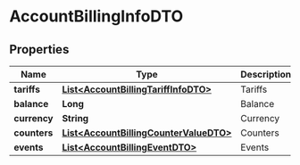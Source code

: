 # AccountBillingInfoDTO

## Properties
Name | Type | Description | Notes
------------ | ------------- | ------------- | -------------
**tariffs** | [**List&lt;AccountBillingTariffInfoDTO&gt;**](AccountBillingTariffInfoDTO.md) | Tariffs |  [optional]
**balance** | **Long** | Balance |  [optional]
**currency** | **String** | Currency |  [optional]
**counters** | [**List&lt;AccountBillingCounterValueDTO&gt;**](AccountBillingCounterValueDTO.md) | Counters |  [optional]
**events** | [**List&lt;AccountBillingEventDTO&gt;**](AccountBillingEventDTO.md) | Events |  [optional]
